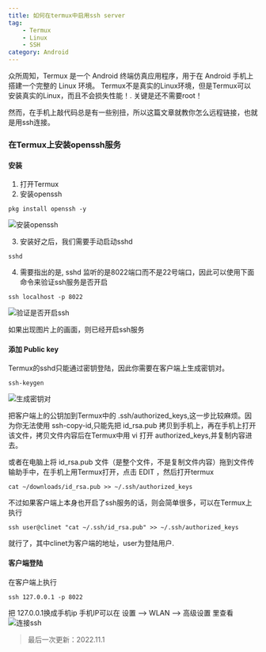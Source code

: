 ```yaml
---
title: 如何在termux中启用ssh server
tag: 
    - Termux
    - Linux
    - SSH
category: Android
---
```


众所周知，Termux 是一个 Android 终端仿真应用程序，用于在 Android 手机上搭建一个完整的 Linux 环境。 Termux不是真实的Linux环境，但是Termux可以安装真实的Linux，而且不会损失性能！. 关键是还不需要root！

然而，在手机上敲代码总是有一些别扭，所以这篇文章就教你怎么远程链接，也就是用ssh连接。


<!-- more -->

### 在Termux上安装openssh服务
#### 安装
1. 打开Termux
2. 安装openssh
```
pkg install openssh -y
```
![安装openssh](https://image.hestudio.net/img/2023/03/24/641d5f31417e3.jpeg)

3. 安装好之后，我们需要手动启动sshd
```
sshd
```

4. 需要指出的是, sshd 监听的是8022端口而不是22号端口，因此可以使用下面命令来验证ssh服务是否开启
```
ssh localhost -p 8022
```
![验证是否开启ssh](https://image.hestudio.net/img/2023/03/24/641d5f795756f.jpeg)

如果出现图片上的画面，则已经开启ssh服务

#### 添加 Public key
Termux的sshd只能通过密钥登陆，因此你需要在客户端上生成密钥对。
```
ssh-keygen
```
![生成密钥对](https://image.hestudio.net/img/2023/03/24/641d5fb122600.png)

把客户端上的公钥加到Termux中的 .ssh/authorized_keys,这一步比较麻烦。因为你无法使用 ssh-copy-id,只能先把 id_rsa.pub 拷贝到手机上，再在手机上打开该文件，拷贝文件内容后在Termux中用 vi 打开 authorized_keys,并复制内容进去。

或者在电脑上将 id_rsa.pub 文件（是整个文件，不是复制文件内容）拖到文件传输助手中，在手机上用Termux打开，点击 EDIT ，然后打开termux
```
cat ~/downloads/id_rsa.pub >> ~/.ssh/authorized_keys
```

不过如果客户端上本身也开启了ssh服务的话，则会简单很多，可以在Termux上执行
```
ssh user@clinet "cat ~/.ssh/id_rsa.pub" >> ~/.ssh/authorized_keys
```
就行了，其中clinet为客户端的地址，user为登陆用户.

#### 客户端登陆
在客户端上执行
```
ssh 127.0.0.1 -p 8022
```
把 127.0.0.1换成手机ip
手机IP可以在 设置 --> WLAN --> 高级设置 里查看
![连接ssh](https://image.hestudio.net/img/2023/03/24/641d5ff99ba32.png)

> 最后一次更新：2022.11.1

<Share colorful />
